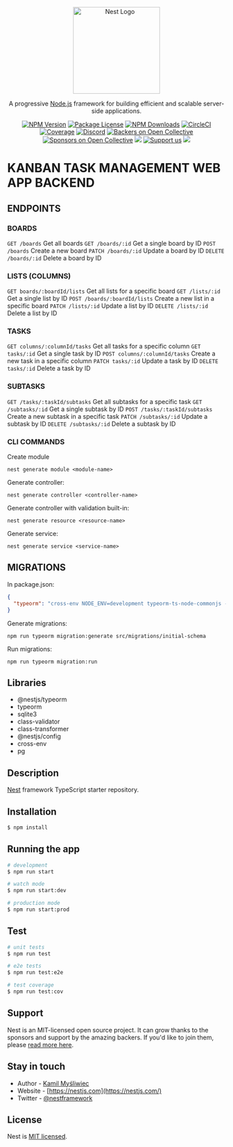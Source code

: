 <p align="center">
  <a href="http://nestjs.com/" target="blank"><img src="https://nestjs.com/img/logo-small.svg" width="200" alt="Nest Logo" /></a>
</p>

[circleci-image]: https://img.shields.io/circleci/build/github/nestjs/nest/master?token=abc123def456
[circleci-url]: https://circleci.com/gh/nestjs/nest

  <p align="center">A progressive <a href="http://nodejs.org" target="_blank">Node.js</a> framework for building efficient and scalable server-side applications.</p>
    <p align="center">
<a href="https://www.npmjs.com/~nestjscore" target="_blank"><img src="https://img.shields.io/npm/v/@nestjs/core.svg" alt="NPM Version" /></a>
<a href="https://www.npmjs.com/~nestjscore" target="_blank"><img src="https://img.shields.io/npm/l/@nestjs/core.svg" alt="Package License" /></a>
<a href="https://www.npmjs.com/~nestjscore" target="_blank"><img src="https://img.shields.io/npm/dm/@nestjs/common.svg" alt="NPM Downloads" /></a>
<a href="https://circleci.com/gh/nestjs/nest" target="_blank"><img src="https://img.shields.io/circleci/build/github/nestjs/nest/master" alt="CircleCI" /></a>
<a href="https://coveralls.io/github/nestjs/nest?branch=master" target="_blank"><img src="https://coveralls.io/repos/github/nestjs/nest/badge.svg?branch=master#9" alt="Coverage" /></a>
<a href="https://discord.gg/G7Qnnhy" target="_blank"><img src="https://img.shields.io/badge/discord-online-brightgreen.svg" alt="Discord"/></a>
<a href="https://opencollective.com/nest#backer" target="_blank"><img src="https://opencollective.com/nest/backers/badge.svg" alt="Backers on Open Collective" /></a>
<a href="https://opencollective.com/nest#sponsor" target="_blank"><img src="https://opencollective.com/nest/sponsors/badge.svg" alt="Sponsors on Open Collective" /></a>
  <a href="https://paypal.me/kamilmysliwiec" target="_blank"><img src="https://img.shields.io/badge/Donate-PayPal-ff3f59.svg"/></a>
    <a href="https://opencollective.com/nest#sponsor"  target="_blank"><img src="https://img.shields.io/badge/Support%20us-Open%20Collective-41B883.svg" alt="Support us"></a>
  <a href="https://twitter.com/nestframework" target="_blank"><img src="https://img.shields.io/twitter/follow/nestframework.svg?style=social&label=Follow"></a>
</p>
  <!--[![Backers on Open Collective](https://opencollective.com/nest/backers/badge.svg)](https://opencollective.com/nest#backer)
  [![Sponsors on Open Collective](https://opencollective.com/nest/sponsors/badge.svg)](https://opencollective.com/nest#sponsor)-->

# KANBAN TASK MANAGEMENT WEB APP BACKEND

## ENDPOINTS

### BOARDS

`GET /boards` Get all boards
`GET /boards/:id` Get a single board by ID
`POST /boards` Create a new board
`PATCH /boards/:id` Update a board by ID
`DELETE /boards/:id` Delete a board by ID

### LISTS (COLUMNS)

`GET boards/:boardId/lists` Get all lists for a specific board
`GET /lists/:id` Get a single list by ID
`POST /boards/:boardId/lists` Create a new list in a specific board
`PATCH /lists/:id` Update a list by ID
`DELETE /lists/:id` Delete a list by ID

### TASKS

`GET columns/:columnId/tasks` Get all tasks for a specific column
`GET tasks/:id` Get a single task by ID
`POST columns/:columnId/tasks` Create a new task in a specific column
`PATCH tasks/:id` Update a task by ID
`DELETE tasks/:id` Delete a task by ID

### SUBTASKS

`GET /tasks/:taskId/subtasks` Get all subtasks for a specific task
`GET /subtasks/:id` Get a single subtask by ID
`POST /tasks/:taskId/subtasks` Create a new subtask in a specific task
`PATCH /subtasks/:id` Update a subtask by ID
`DELETE /subtasks/:id` Delete a subtask by ID

### CLI COMMANDS

Create module

```console
nest generate module <module-name>
```

Generate controller:

```console
nest generate controller <controller-name>
```

Generate controller with validation built-in:

```console
nest generate resource <resource-name>
```

Generate service:

```console
nest generate service <service-name>
```

## MIGRATIONS

In package.json:

```json
{
  "typeorm": "cross-env NODE_ENV=development typeorm-ts-node-commonjs -d src/data-source.ts"
}
```

Generate migrations:

```console
npm run typeorm migration:generate src/migrations/initial-schema
```

Run migrations:

```console
npm run typeorm migration:run
```

## Libraries

- @nestjs/typeorm
- typeorm
- sqlite3
- class-validator
- class-transformer
- @nestjs/config
- cross-env
- pg

## Description

[Nest](https://github.com/nestjs/nest) framework TypeScript starter repository.

## Installation

```bash
$ npm install
```

## Running the app

```bash
# development
$ npm run start

# watch mode
$ npm run start:dev

# production mode
$ npm run start:prod
```

## Test

```bash
# unit tests
$ npm run test

# e2e tests
$ npm run test:e2e

# test coverage
$ npm run test:cov
```

## Support

Nest is an MIT-licensed open source project. It can grow thanks to the sponsors and support by the amazing backers. If you'd like to join them, please [read more here](https://docs.nestjs.com/support).

## Stay in touch

- Author - [Kamil Myśliwiec](https://kamilmysliwiec.com)
- Website - [https://nestjs.com](https://nestjs.com/)
- Twitter - [@nestframework](https://twitter.com/nestframework)

## License

Nest is [MIT licensed](LICENSE).
